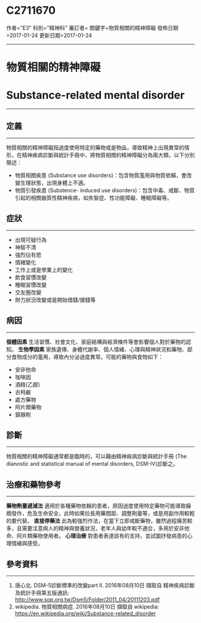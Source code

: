 # C2711670
作者="E3"
科別="精神科"
審訂者=
關鍵字=物質相關的精神障礙
發佈日期=2017-01-24
更新日期=2017-01-24

----------
# 物質相關的精神障礙
# Substance-related mental disorder
----------
## 定義
----------

物質相關的精神障礙指過度使用特定的藥物或是物品，導致精神上出現異常的情形，在精神疾病診斷與統計手冊中，將物質相關的精神障礙分為兩大類，以下分別簡述：

- 物質相關疾患 (Substance use disorders)：包含物質濫用與物質依賴，會改變生理狀態，出現身體上不適。
- 物質引發疾患 (Substence- induced use disorders)：包含中毒、戒斷、物質引起的相關器質性精神疾病，如失智症、性功能障礙、睡眠障礙等。
## 症狀
----------
- 出現可疑行為
- 神智不清
- 強烈佔有慾
- 情緒變化
- 工作上或是學業上的變化
- 飲食習慣改變
- 睡眠習慣改變
- 交友圈改變
- 財力狀況改變或是開始借錢/搶錢等
## 病因
----------

**個體因素**
生活習慣、社會文化、家庭結構與經濟條件等會影響個人對於藥物的認知。
**生物學因素**
家族遺傳、身體代謝率、個人情緒、心理與精神狀況和藥物、部分食物成分的濫用，導致內分泌過度異常。可能的藥物與食物如下：

- 安非他命
- 咖啡因
- 酒精(乙醇)
- 古柯鹼
- 處方藥物
- 阿片類藥物
- 鎮靜劑
## 診斷
----------

物質相關的精神障礙通常都是臨時的，可以藉由精神疾病診斷與統計手冊 (The dianostic and statistical manual of mental disorders, DSM-IV)診斷之。

## 治療和藥物參考
----------

**藥物劑量遞減法**
適用於各種藥物依賴的患者，原因過度使用特定藥物可能導致癲癇發作，危及生命安全，此時如果拉長用藥間距、調整劑量等，或是用副作用較輕的要代替。
**直接停藥法**
此為較強烈作法，在當下立即戒斷藥物，雖然過程痛苦較多，且需要注意病人的精神與營養狀況，老年人與幼年較不適合，多用於安非他命、阿片類藥物使用者。
**心理治療**
對患者表達該有的支持，並試圖抒發病患的心理情緒與感受。

## 參考資料
----------
1. 唐心北. DSM-5診斷標準的改變part II. 2016年08月10日 擷取自 精神疾病診斷及統計手冊第五版通訊: http://www.sop.org.tw/Dsm5/Folder/2011_04/20111203.pdf
2. wikipedia. 物質相關病症. 2016年08月10日 擷取自 wikipedia: https://en.wikipedia.org/wiki/Substance-related_disorder


